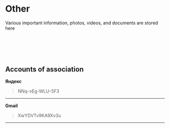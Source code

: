 # Other
Various important information, photos, videos, and documents are stored here
# ㅤ

## Accounts of association
**Яндекс**
>NNq-vEg-WLU-5F3
---
**Gmail**
>XwYDVTv9KA9Xv3u
---
